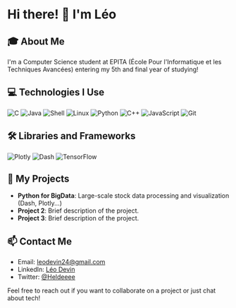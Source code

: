 # Hi there! 👋 I'm Léo

## 🎓 About Me
I'm a Computer Science student at EPITA (École Pour l'Informatique et les Techniques Avancées) entering my 5th and final year of studying!

## 💻 Technologies I Use
![C](https://img.shields.io/badge/-C-A8B9CC?style=flat-square&logo=c&logoColor=white)
![Java](https://img.shields.io/badge/-Java-007396?style=flat-square&logo=java&logoColor=white)
![Shell](https://img.shields.io/badge/-Shell-4EAA25?style=flat-square&logo=gnu-bash&logoColor=white)
![Linux](https://img.shields.io/badge/-Linux-FCC624?style=flat-square&logo=linux&logoColor=black)
![Python](https://img.shields.io/badge/-Python-3776AB?style=flat-square&logo=Python&logoColor=white)
![C++](https://img.shields.io/badge/-C++-00599C?style=flat-square&logo=c%2B%2B&logoColor=white)
![JavaScript](https://img.shields.io/badge/-JavaScript-F7DF1E?style=flat-square&logo=javascript&logoColor=black)
![Git](https://img.shields.io/badge/-Git-F05032?style=flat-square&logo=git&logoColor=white)

## 🛠 Libraries and Frameworks
![Plotly](https://img.shields.io/badge/-Plotly-3F4F75?style=flat-square&logo=plotly&logoColor=white)
![Dash](https://img.shields.io/badge/-Dash-008DE4?style=flat-square&logo=dash&logoColor=white)
![TensorFlow](https://img.shields.io/badge/-TensorFlow-FF6F00?style=flat-square&logo=tensorflow&logoColor=white)

## 🚀 My Projects
- **Python for BigData**: Large-scale stock data processing and visualization (Dash, Plotly...)
- **Project 2**: Brief description of the project.
- **Project 3**: Brief description of the project.

## 📫 Contact Me
- Email: leodevin24@gmail.com
- LinkedIn: [Léo Devin](https://www.linkedin.com/in/leo-devin/)
- Twitter: [@Heldeeee](https://twitter.com/heldeeee)

Feel free to reach out if you want to collaborate on a project or just chat about tech!
